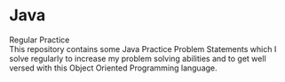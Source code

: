 # Java
Regular Practice
<br>
This repository contains some Java Practice Problem Statements which I solve regularly to increase my problem solving abilities and to get well versed with this Object Oriented Programming language.
